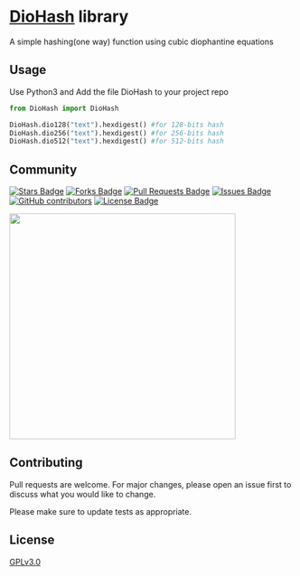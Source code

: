 # [DioHash](https://github.com/sukreshmanda/diohash) library
A simple hashing(one way) function using cubic diophantine equations

## Usage
Use Python3 and Add the file DioHash to your project repo

```python
from DioHash import DioHash

DioHash.dio128("text").hexdigest() #for 128-bits hash
DioHash.dio256("text").hexdigest() #for 256-bits hash
DioHash.dio512("text").hexdigest() #for 512-bits hash

```
## Community

<a href="https://github.com/sukreshmanda/sukreshmanda/stargazers"><img src="https://img.shields.io/github/stars/sukreshmanda/sukreshmanda" alt="Stars Badge"/></a>
<a href="https://github.com/sukreshmanda/sukreshmanda/network/members"><img src="https://img.shields.io/github/forks/sukreshmanda/sukreshmanda" alt="Forks Badge"/></a>
<a href="https://github.com/sukreshmanda/sukreshmanda/pulls"><img src="https://img.shields.io/github/issues-pr/sukreshmanda/sukreshmanda" alt="Pull Requests Badge"/></a>
<a href="https://github.com/sukreshmanda/sukreshmanda/issues"><img src="https://img.shields.io/github/issues/sukreshmanda/sukreshmanda" alt="Issues Badge"/></a>
<a href="https://github.com/sukreshmanda/sukreshmanda/graphs/contributors"><img alt="GitHub contributors" src="https://img.shields.io/github/contributors/sukreshmanda/sukreshmanda?color=2b9348"></a>
<a href="https://github.com/sukreshmanda/sukreshmanda/blob/master/LICENSE"><img src="https://img.shields.io/github/license/sukreshmanda/sukreshmanda?color=2b9348" alt="License Badge"/></a>


[<kbd><img target="_blank" width = "400px" src = "https://www.buymeacoffee.com/assets/img/guidelines/download-assets-2.svg"></kbd>](https://www.buymeacoffee.com/sukreshmanda)


## Contributing
Pull requests are welcome. For major changes, please open an issue first to discuss what you would like to change.

Please make sure to update tests as appropriate.

## License
[GPLv3.0](https://choosealicense.com/licenses/gpl-3.0/)
